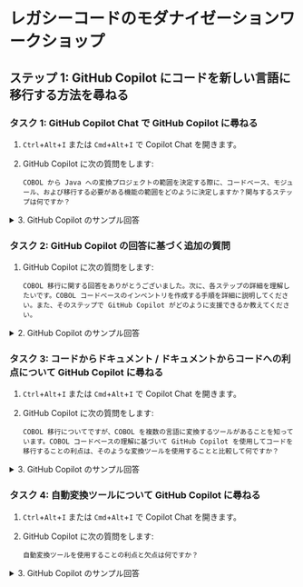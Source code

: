 # レガシーコードのモダナイゼーションワークショップ

## ステップ 1: GitHub Copilot にコードを新しい言語に移行する方法を尋ねる

### タスク 1: GitHub Copilot Chat で GitHub Copilot に尋ねる

1. `Ctrl`+`Alt`+`I` または `Cmd`+`Alt`+`I` で Copilot Chat を開きます。
2. GitHub Copilot に次の質問をします:

    ```plaintext
    COBOL から Java への変換プロジェクトの範囲を決定する際に、コードベース、モジュール、および移行する必要がある機能の範囲をどのように決定しますか？関与するステップは何ですか？
    ```

<details>
<summary>3. GitHub Copilot のサンプル回答</summary>
COBOL から新しい言語への変換プロジェクトのコードベース、モジュール、および機能の範囲を決定するには、次の手順に従います:

1. **COBOL コードベースのインベントリ**:
   - すべての COBOL プログラム、スクリプト、および関連ファイルを特定します。
   - コードベースのサイズ (例: コード行数、ファイル数) を文書化します。

2. **モジュールとコンポーネントの特定**:
   - COBOL コードベースを論理的なモジュールとコンポーネントに分解します。
   - 各モジュールの目的と機能を文書化します。

3. **依存関係の分析**:
   - COBOL モジュール間の依存関係を特定します。
   - 外部依存関係 (例: データベース、サードパーティライブラリ) を文書化します。

4. **機能の評価**:
   - COBOL アプリケーションが提供するすべての機能をリストアップします。
   - ビジネスの重要性に基づいて機能を優先順位付けします。

5. **データ構造の評価**:
   - COBOL アプリケーションで使用されるデータ構造を文書化します。
   - データストレージメカニズム (例: ファイル、データベース) を特定します。

6. **ビジネスロジックのレビュー**:
   - COBOL コードに埋め込まれたビジネスルールとロジックを抽出して文書化します。

7. **統合ポイントの特定**:
   - 他のシステムとの統合ポイントを特定します。
   - インターフェースと通信プロトコルを文書化します。

8. **作業量の見積もり**:
   - 各モジュールと機能を変換するために必要な作業量を見積もります。
   - 複雑さ、サイズ、および依存関係を考慮します。

9. **テストと検証の計画**:
   - 変換された Java アプリケーションのテスト戦略を定義します。
   - 単体テスト、統合テスト、およびユーザー受け入れテストの計画を立てます。

10. **移行ロードマップの作成**:
    - タイムラインとマイルストーンを含む詳細な移行計画を作成します。
    - リスク評価と軽減戦略を含めます。

これらの手順に従うことで、COBOL から Java への変換プロジェクトの範囲を包括的に決定し、構造化された効率的な移行プロセスを確保できます。
</details>

### タスク 2: GitHub Copilot の回答に基づく追加の質問
1. GitHub Copilot に次の質問をします:

    ```plaintext
    COBOL 移行に関する回答をありがとうございました。次に、各ステップの詳細を理解したいです。COBOL コードベースのインベントリを作成する手順を詳細に説明してください。また、そのステップで GitHub Copilot がどのように支援できるか教えてください。
    ```

<details>
<summary>2. GitHub Copilot のサンプル回答</summary>
もちろん、COBOL コードベースのインベントリを作成するための詳細な手順と、そのステップで GitHub Copilot がどのように支援できるかを以下に示します:

### COBOL コードベースのインベントリ作成のステップバイステップ手順

1. **すべての COBOL プログラムとスクリプトを特定する**:
   - COBOL ソースファイルを含むすべてのディレクトリとサブディレクトリを特定します。
   - COBOL プログラムに一般的に使用されるファイル拡張子 (例: `.cbl`, `.cob`, `.cpy`) を特定します。

2. **ファイルをカタログ化する**:
   - すべての COBOL ファイルのリストを作成し、そのパスを含めます。
   - ファイルリスト作成プロセスを自動化するためのスクリプトやツールを使用します。

3. **ファイルメタデータを文書化する**:
   - 各ファイルのメタデータ (例: ファイルサイズ、最終更新日、作成者 (利用可能な場合)) を記録します。
   - バージョン管理システムのログを使用して履歴データを収集します。

4. **コードサイズを分析する**:
   - コードベース全体の総行数 (LOC) を計算します。
   - 個々のファイルおよびモジュールごとに LOC を分解します。

5. **依存関係を特定して文書化する**:
   - COBOL プログラム間の依存関係 (例: コピー帳、呼び出しプログラム) を特定します。
   - データベース接続やサードパーティライブラリなどの外部依存関係を文書化します。

6. **機能ごとにファイルを分類する**:
   - 機能に基づいてファイルをグループ化します (例: データ処理、ユーザーインターフェース、レポート作成)。
   - アプリケーション構造の概要を作成します。

7. **インベントリをレビューして検証する**:
   - チームメンバーとインベントリをレビューして、完全性と正確性を確認します。
   - 実際のコードベースとインベントリを照合して、欠落しているファイルを特定します。

### GitHub Copilot が支援できる方法

1. **ファイルリストの自動化**:
   - GitHub Copilot は、ディレクトリ構造内のすべての COBOL ファイルをリストアップするスクリプトの作成を支援できます。
   - Python の例:

   ```python
   // filepath: /path/to/inventory_script.py
   import os

   def list_cobol_files(directory):
       cobol_files = []
       for root, dirs, files in os.walk(directory):
           for file in files:
               if file.endswith(('.cbl', '.cob', '.cpy')):
                   cobol_files.append(os.path.join(root, file))
       return cobol_files

   directory = '/path/to/cobol/codebase'
   cobol_files = list_cobol_files(directory)
   for file in cobol_files:
       print(file)
   ```

2. **コード行数の計算**:
   - GitHub Copilot は、各ファイルの LOC を計算するスクリプトの作成を支援できます。
   - Python の例:

   ```python
   // filepath: /path/to/loc_script.py
   def count_lines_of_code(file_path):
       with open(file_path, 'r') as file:
           return len(file.readlines())

   total_loc = 0
   for file in cobol_files:
       total_loc += count_lines_of_code(file)

   print(f'Total Lines of Code: {total_loc}')
   ```

3. **メタデータの抽出**:
   - GitHub Copilot は、ファイルメタデータを抽出するスクリプトの作成を支援できます。
   - Python の例:

   ```python
   // filepath: /path/to/metadata_script.py
   import os
   import time

   def get_file_metadata(file_path):
       file_stats = os.stat(file_path)
       return {
           'size': file_stats.st_size,
           'last_modified': time.ctime(file_stats.st_mtime),
           'author': 'unknown'  # 作成者情報が利用できない場合のプレースホルダー
       }

   for file in cobol_files:
       metadata = get_file_metadata(file)
       print(f'{file}: {metadata}')
   ```

4. **依存関係の特定**:
   - GitHub Copilot は、COBOL ファイル内の依存関係を特定するスクリプトの作成を支援できます。
   - Python の例:

   ```python
   // filepath: /path/to/dependency_script.py
   def find_dependencies(file_path):
       dependencies = []
       with open(file_path, 'r') as file:
           for line in file:
               if 'COPY' in line or 'CALL' in line:
                   dependencies.append(line.strip())
       return dependencies

   for file in cobol_files:
       dependencies = find_dependencies(file)
       print(f'{file} dependencies: {dependencies}')
   ```

GitHub Copilot を活用してこれらのタスクを自動化することで、COBOL コードベースのインベントリを効率的に作成し、移行プロジェクトに必要な情報を収集できます。
</details>

### タスク 3: コードからドキュメント / ドキュメントからコードへの利点について GitHub Copilot に尋ねる

1. `Ctrl`+`Alt`+`I` または `Cmd`+`Alt`+`I` で Copilot Chat を開きます。

2. GitHub Copilot に次の質問をします:

    ```plaintext
    COBOL 移行についてですが、COBOL を複数の言語に変換するツールがあることを知っています。COBOL コードベースの理解に基づいて GitHub Copilot を使用してコードを移行することの利点は、そのような変換ツールを使用することと比較して何ですか？
    ```

<details>
<summary>3. GitHub Copilot のサンプル回答</summary>
COBOL コードベースの理解に基づいて GitHub Copilot を使用して COBOL コードを移行することには、自動変換ツールを使用することと比較していくつかの利点があります。以下に主要な利点を示します:

### 1. **カスタマイズと柔軟性**
   - **カスタマイズされたソリューション**: GitHub Copilot を使用すると、汎用的な変換ルールに依存するのではなく、特定の要件やビジネスロジックに合わせたカスタムコードを作成できます。
   - **柔軟性**: アプリケーションのニーズに合わせた設計上の決定や最適化を行うことができ、自動ツールでは不可能な場合があります。

### 2. **コード品質と保守性**
   - **読みやすいコード**: GitHub Copilot で生成されたコードは、ターゲット言語の標準的なコーディングプラクティスや規約に従うため、読みやすく保守しやすいことが多いです。
   - **リファクタリング**: 移行プロセス中にコードをリファクタリングして改善することができ、結果として得られるコードベースがクリーンで保守しやすくなります。

### 3. **理解とコントロール**
   - **深い理解**: GitHub Copilot を使用して手動でコードを移行することで、元の COBOL コードと新しいコードベースの両方を深く理解することができ、将来の保守や拡張に役立ちます。
   - **移行のコントロール**: 移行プロセスを完全にコントロールでき、エッジケース、複雑なビジネスロジック、特定の要件を処理することができます。

### 4. **エラーハンドリングとデバッグ**
   - **カスタムエラーハンドリング**: 自動ツールが提供する汎用的なエラーハンドリングに依存するのではなく、アプリケーションに適したカスタムエラーハンドリングとロギングメカニズムを実装できます。
   - **デバッグ**: 手動でコードを移行することで、アプリケーションの各部分を徹底的にテストしてデバッグし、新しい環境で正しく動作することを確認できます。

### 5. **最新技術との統合**
   - **最新のプラクティス**: 移行プロセス中に最新の開発プラクティス、フレームワーク、およびライブラリを統合することができ、自動ツールでは不可能な場合があります。
   - **シームレスな統合**: データベース、API、サードパーティサービスなど、システムの他の部分とのシームレスな統合を確保できます。

### 6. **段階的な移行**
   - **ステップバイステップの移行**: GitHub Copilot を使用すると、コードを段階的に移行し、各部分をテストして検証してから次に進むことができます。これにより、エラーのリスクが軽減され、移行プロセスが管理しやすくなります。
   - **並行開発**: 既存の COBOL アプリケーションを引き続き開発および保守しながら、新しい言語への移行を段階的に進めることができます。

### 例: GitHub Copilot を使用して COBOL サブルーチンを Python に移行する

#### COBOL サブルーチン
```cobol
INITIALIZE-EMPLOYEES.
    MOVE "E001" TO EMPLOYEE-ID(1).
    MOVE "Alice Johnson" TO EMPLOYEE-NAME(1).
    MOVE "HR" TO DEPARTMENT(1).
    MOVE 70000.00 TO GROSS-SALARY(1).
    ...
```

#### GitHub Copilot を使用した Python 関数
```python
class Employee:
    def __init__(self, emp_id, name, department, gross_salary):
        self.emp_id = emp_id
        self.name = name
        self.department = department
        self.gross_salary = gross_salary

def initialize_employees():
    employees = []
    employees.append(Employee("E001", "Alice Johnson", "HR", 70000.00))
    employees.append(Employee("E002", "Bob Smith", "IT", 85000.00))
    employees.append(Employee("E003", "Charlie Brown", "Finance", 60000.00))
    employees.append(Employee("E004", "David Wilson", "Marketing", 75000.00))
    employees.append(Employee("E005", "Eve Davis", "HR", 75000.00))
    return employees

# 使用例
employees = initialize_employees()
for emp in employees:
    print(f"ID: {emp.emp_id}, Name: {emp.name}, Department: {emp.department}, Gross Salary: {emp.gross_salary}")
```

### 結論
自動変換ツールは大規模なコードベースを迅速に変換するのに役立ちますが、GitHub Copilot を使用して手動で COBOL コードを移行することで、カスタマイズ、コントロール、および結果として得られるコードの理解が向上します。このアプローチは、コードの品質、保守性、および最新の開発プラクティスや技術との統合を確保します。
</details>

### タスク 4: 自動変換ツールについて GitHub Copilot に尋ねる

1. `Ctrl`+`Alt`+`I` または `Cmd`+`Alt`+`I` で Copilot Chat を開きます。

2. GitHub Copilot に次の質問をします:

    ```plaintext
    自動変換ツールを使用することの利点と欠点は何ですか？
    ```

<details>
<summary>3. GitHub Copilot のサンプル回答</summary>
COBOL コードを他の言語に移行するために自動変換ツールを使用することには、利点と欠点の両方があります。以下に主要なポイントを示します:

### 利点

1. **スピードと効率**
   - **迅速な変換**: 自動ツールは大規模なコードベースを迅速に変換でき、手動移行と比較して大幅な時間を節約できます。
   - **バッチ
